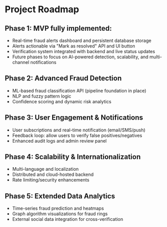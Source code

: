 # Project Roadmap

## Phase 1: MVP fully implemented:

- Real-time fraud alerts dashboard and persistent database storage
- Alerts actionable via "Mark as resolved" API and UI button
- Verification system integrated with backend and live status updates
- Future phases to focus on AI-powered detection, scalability, and multi-channel notifications

## Phase 2: Advanced Fraud Detection

- ML-based fraud classification API (pipeline foundation in place)
- NLP and fuzzy pattern logic
- Confidence scoring and dynamic risk analytics

## Phase 3: User Engagement & Notifications

- User subscriptions and real-time notification (email/SMS/push)
- Feedback loop: allow users to verify false positives/negatives
- Enhanced audit logs and admin review panel

## Phase 4: Scalability & Internationalization

- Multi-language and localization
- Distributed and cloud-hosted backend
- Rate limiting/security enhancements

## Phase 5: Extended Data Analytics

- Time-series fraud prediction and heatmaps
- Graph algorithm visualizations for fraud rings
- External social data integration for cross-verification